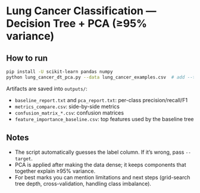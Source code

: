 # Lung Cancer Classification — Decision Tree + PCA (≥95% variance)

## How to run
```bash
pip install -U scikit-learn pandas numpy
python lung_cancer_dt_pca.py --data lung_cancer_examples.csv  # add --target NAME if needed
```

Artifacts are saved into `outputs/`:
- `baseline_report.txt` and `pca_report.txt`: per-class precision/recall/F1
- `metrics_compare.csv`: side-by-side metrics
- `confusion_matrix_*.csv`: confusion matrices
- `feature_importance_baseline.csv`: top features used by the baseline tree

## Notes
- The script automatically guesses the label column. If it’s wrong, pass `--target`.
- PCA is applied after making the data dense; it keeps components that together explain ≥95% variance.
- For best marks you can mention limitations and next steps (grid-search tree depth, cross-validation, handling class imbalance).
